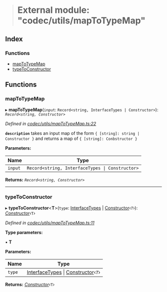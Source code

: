 > # External module: "codec/utils/mapToTypeMap"

## Index

### Functions

* [mapToTypeMap](_codec_utils_maptotypemap_.md#maptotypemap)
* [typeToConstructor](_codec_utils_maptotypemap_.md#typetoconstructor)

## Functions

###  mapToTypeMap

▸ **mapToTypeMap**(`input`: `Record<string, InterfaceTypes | Constructor>`): *`Record<string, Constructor>`*

*Defined in [codec/utils/mapToTypeMap.ts:22](https://github.com/polkadot-js/api/blob/97a5b16/packages/types/src/codec/utils/mapToTypeMap.ts#L22)*

**`description`** takes an input map of the form `{ [string]: string | Constructor }` and returns a map of `{ [string]: Conbstructor }`

**Parameters:**

Name | Type |
------ | ------ |
`input` | `Record<string, InterfaceTypes \| Constructor>` |

**Returns:** *`Record<string, Constructor>`*

___

###  typeToConstructor

▸ **typeToConstructor**<**T**>(`type`: [InterfaceTypes](_types_.md#interfacetypes) | [Constructor](../interfaces/_types_.constructor.md)‹*`T`*›): *[Constructor](../interfaces/_types_.constructor.md)‹*`T`*›*

*Defined in [codec/utils/mapToTypeMap.ts:11](https://github.com/polkadot-js/api/blob/97a5b16/packages/types/src/codec/utils/mapToTypeMap.ts#L11)*

**Type parameters:**

▪ **T**

**Parameters:**

Name | Type |
------ | ------ |
`type` | [InterfaceTypes](_types_.md#interfacetypes) \| [Constructor](../interfaces/_types_.constructor.md)‹*`T`*› |

**Returns:** *[Constructor](../interfaces/_types_.constructor.md)‹*`T`*›*